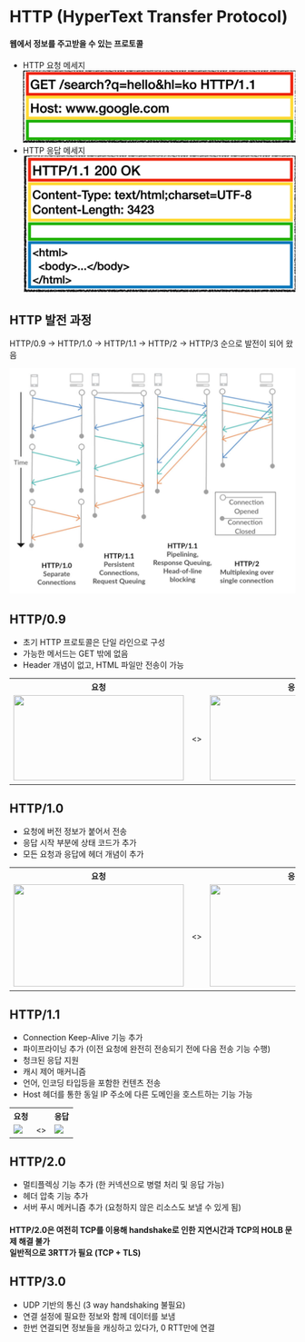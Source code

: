 # HTTP (HyperText Transfer Protocol)
#### 웹에서 정보를 주고받을 수 있는 프로토콜

- HTTP 요청 메세지
![HTTP 요청 메세지](../images/http_request.png)
- HTTP 응답 메세지
![HTTP 응답 메세지](../images/http_response.png)

## HTTP 발전 과정
HTTP/0.9 -> HTTP/1.0 -> HTTP/1.1 -> HTTP/2 -> HTTP/3 순으로 발전이 되어 왔음


![Alt text](../images/http_history.png)

## HTTP/0.9
- 초기 HTTP 프로토콜은 단일 라인으로 구성
- 가능한 메서드는 GET 밖에 없음
- Header 개념이 없고, HTML 파일만 전송이 가능
<table>
    <th style="text-align:center">요청</th>
    <th></th>
    <th style="text-align:center">응답</th>
    <tr>
        <td>
            <image src='../images/http_0_9_request.png' width='300' height='150'>
        </td>        
        <td><>
        </td>    
        <td>
            <image src='../images/http_0_9_response.png' width='300' height='150'>
        </td>    
    </tr>
</table>

## HTTP/1.0
- 요청에 버전 정보가 붙어서 전송
- 응답 시작 부분에 상태 코드가 추가
- 모든 요청과 응답에 헤더 개념이 추가
<table>
    <th style="text-align:center">요청</th>
    <th></th>
    <th style="text-align:center">응답</th>
    <tr>
        <td>
            <image src='../images/http_1_0_request.png' width='300' height='180'>
        </td>        
        <td><>
        </td>    
        <td>
            <image src='../images/http_1_0_response.png' width='300' height='180'>
        </td>    
    </tr>
</table>

## HTTP/1.1
- Connection Keep-Alive 기능 추가
- 파이프라이닝 추가 (이전 요청에 완전히 전송되기 전에 다음 전송 기능 수행)
- 청크된 응답 지원
- 캐시 제어 매커니즘
- 언어, 인코딩 타입등을 포함한 컨텐츠 전송
- Host 헤더를 통한 동일 IP 주소에 다른 도메인을 호스트하는 기능 가능

<table>
    <th style="text-align:center">요청</th>
    <th></th>
    <th style="text-align:center">응답</th>
    <tr>
        <td>
            <image src='../images/http_1_1_request.png'>
        </td>        
        <td><>
        </td>    
        <td>
            <image src='../images/http_1_1_response.png'>
        </td>    
    </tr>
</table>

## HTTP/2.0
- 멀티플렉싱 기능 추가 (한 커넥션으로 병렬 처리 및 응답 가능)
- 헤더 압축 기능 추가
- 서버 푸시 메커니즘 추가 (요청하지 않은 리소스도 보낼 수 있게 됨)

#### HTTP/2.0은 여전히 TCP를 이용해 handshake로 인한 지연시간과 TCP의 HOLB 문제 해결 불가 <br/> 일반적으로 3RTT가 필요 (TCP + TLS)


## HTTP/3.0
- UDP 기반의 통신 (3 way handshaking 불필요)
- 연결 설정에 필요한 정보와 함께 데이터를 보냄
- 한번 연결되면 정보들을 캐싱하고 있다가, 0 RTT만에 연결